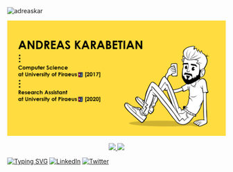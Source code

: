 <img src="https://komarev.com/ghpvc/?username=adreaskar&color=yellow&style=flat-square" alt="adreaskar" />

<!-- Banner --> 
![me](https://github.com/adreaskar/adreaskar/blob/master/resources/2.jpg?raw=true)
 
<!-- Stats -->
<div align="center">
  <a href="https://github.com/adreaskar">
  <img height="180em" src="https://github-readme-stats.vercel.app/api?username=adreaskar&&show_icons=true&title_color=ffffff&icon_color=ffdc40&text_color=ffffff&bg_color=151515&rank_icon=percentile" />
  <img height="180em" src="https://github-readme-stats.vercel.app/api/top-langs/?username=adreaskar&theme=buefy&layout=compact&title_color=ffffff&bg_color=151515&text_color=FFFEFE&hide=ejs,jupyter%20notebook&langs_count=7" />
  </a>
</div>

<!-- Typing and Social -->
<p align="center">
 
 [![Typing SVG](https://readme-typing-svg.herokuapp.com/?lines=Web+development%2Fdesign;Reasearch+Assistant+@+UniPi;Docker+<3&width=500&height=50&color=ffdc40&center=true)](https://github.com/adreaskar)
  <a href="https://www.linkedin.com/in/andreas-karabetian"><img alt="LinkedIn" title="LinkedIn" src="https://img.shields.io/badge/-LinkedIn-blue?style=for-the-badge&logo=Linkedin&logoColor=white"/></a>
  <a href="https://twitter.com/adreaskar"><img alt="Twitter" title="Twitter" src="https://img.shields.io/badge/-Twitter-1DA1F2?style=for-the-badge&logo=twitter&logoColor=white"/></a>
  <!--<a href="https://ko-fi.com/adreaskar"><img alt="Ko-fi" title="Buy me a coffee" src="https://img.shields.io/badge/-Support-FF5E5B?style=for-the-badge&logo=ko-fi&logoColor=white"/></a>-->
  
</p>


